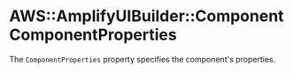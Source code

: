 # AWS::AmplifyUIBuilder::Component ComponentProperties<a name="aws-properties-amplifyuibuilder-component-componentproperties"></a>

The `ComponentProperties` property specifies the component's properties\.